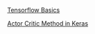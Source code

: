 [Tensorflow Basics](https://www.tensorflow.org/guide/basics)

[Actor Critic Method in Keras](https://keras.io/examples/rl/actor_critic_cartpole/)